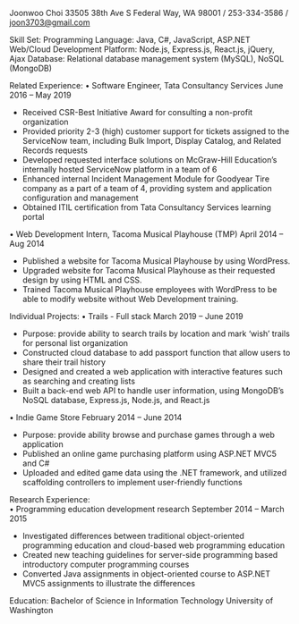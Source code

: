 Joonwoo Choi 33505 38th Ave S Federal Way, WA 98001 / 253-334-3586 / joon3703@gmail.com

			               
Skill Set:
Programming Language: Java, C#, JavaScript, ASP.NET
Web/Cloud Development Platform: Node.js, Express.js, React.js, jQuery, Ajax
Database: Relational database management system (MySQL), NoSQL (MongoDB)

Related Experience:	
•	Software Engineer, Tata Consultancy Services					June 2016 – May 2019
-	Received CSR-Best Initiative Award for consulting a non-profit organization
-	Provided priority 2-3 (high) customer support for tickets assigned to the ServiceNow team, including Bulk Import, Display Catalog, and Related Records requests
-	Developed requested interface solutions on McGraw-Hill Education’s internally hosted ServiceNow platform in a team of 6
-	Enhanced internal Incident Management Module for Goodyear Tire company as a part of a team of 4, providing system and application configuration and management
-	Obtained ITIL certification from Tata Consultancy Services learning portal

•	Web Development Intern, Tacoma Musical Playhouse (TMP)			        April 2014 – Aug 2014
-	Published a website for Tacoma Musical Playhouse by using WordPress.
-	Upgraded website for Tacoma Musical Playhouse as their requested design by using HTML and CSS.
-	Trained Tacoma Musical Playhouse employees with WordPress to be able to modify website without Web Development training.

Individual Projects:
•	Trails - Full stack							      March 2019 – June 2019
-	Purpose: provide ability to search trails by location and mark ‘wish’ trails for personal list organization
-	Constructed cloud database to add passport function that allow users to share their trail history
-	Designed and created a web application with interactive features such as searching and creating lists 
-	Built a back-end web API to handle user information, using MongoDB’s NoSQL database, Express.js, Node.js, and React.js

•	Indie Game Store							    February 2014 – June 2014
-	Purpose: provide ability browse and purchase games through a web application
-	Published an online game purchasing platform using ASP.NET MVC5 and C#
-	Uploaded and edited game data using the .NET framework, and utilized scaffolding controllers to implement user-friendly functions

Research Experience:                                              
•	Programming education development research			         September 2014 – March 2015
-	Investigated differences between traditional object-oriented programming education and cloud-based web programming education
-	Created new teaching guidelines for server-side programming based introductory computer programming courses
-	Converted Java assignments in object-oriented course to ASP.NET MVC5 assignments to illustrate the differences

Education:
Bachelor of Science in Information Technology				             University of Washington
